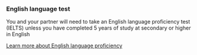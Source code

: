 ### English language test

You and your partner will need to take an English language proficiency test (IELTS) unless you have completed 5 years of study at secondary or higher in English 

[Learn more about English language proficiency](#)
